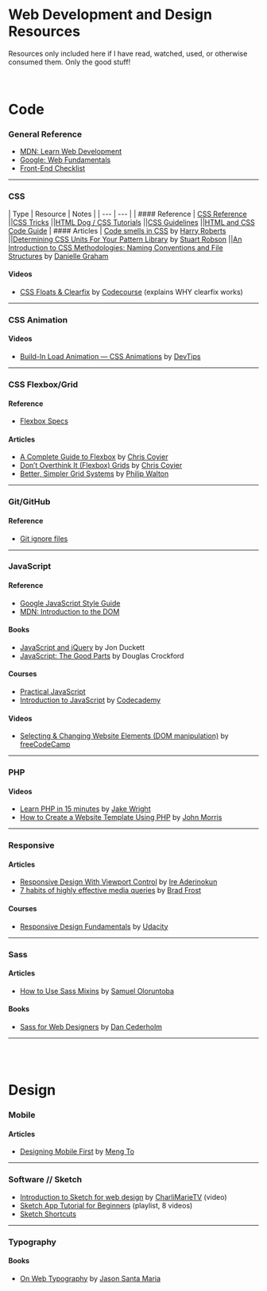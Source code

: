 # Web Development and Design Resources

Resources only included here if I have read, watched, used, or otherwise consumed them. Only the good stuff!

<br>

# Code

### General Reference

* [MDN: Learn Web Development](https://developer.mozilla.org/en-US/docs/Learn)
* [Google: Web Fundamentals](https://developers.google.com/web/fundamentals/)
* [Front-End Checklist](https://github.com/thedaviddias/Front-End-Checklist)

- - - 

### CSS

| Type | Resource | Notes |
| --- | --- |
| #### Reference | [CSS Reference](http://cssreference.io/)
||[CSS Tricks](https://css-tricks.com/)
||[HTML Dog / CSS Tutorials](http://htmldog.com/guides/css/)
||[CSS Guidelines](https://cssguidelin.es/)
||[HTML and CSS Code Guide](http://codeguide.co)
| #### Articles | [Code smells in CSS](https://csswizardry.com/2012/11/code-smells-in-css) by [Harry Roberts](https://csswizardry.com)
||[Determining CSS Units For Your Pattern Library](http://www.alwaystwisted.com/articles/determining-css-units-for-your-pattern-library) by [Stuart Robson](http://www.alwaystwisted.com/)
||[An Introduction to CSS Methodologies: Naming Conventions and File Structures](https://codepen.io/hidanielle/post/css-methodologies-naming-conventions-and-file-structures) by [Danielle Graham](https://codepen.io/hidanielle/posts/popular/)

#### Videos
* [CSS Floats & Clearfix](https://www.youtube.com/watch?v=b92sObtQGzA&feature=youtu.be) by [Codecourse](https://www.youtube.com/user/phpacademy/featured) (explains WHY clearfix works)

- - - 

### CSS Animation

#### Videos
* [Build-In Load Animation — CSS Animations](https://www.youtube.com/watch?v=AWAnrQCYsVM&t=11s) by [DevTips](https://www.youtube.com/channel/UCyIe-61Y8C4_o-zZCtO4ETQ)

- - - 

### CSS Flexbox/Grid

#### Reference
* [Flexbox Specs](https://www.w3.org/TR/css-flexbox/)

#### Articles
* [A Complete Guide to Flexbox](https://css-tricks.com/snippets/css/a-guide-to-flexbox/) by [Chris Coyier](https://css-tricks.com)
* [Don’t Overthink It (Flexbox) Grids](https://css-tricks.com/dont-overthink-flexbox-grids/) by [Chris Coyier](https://css-tricks.com)
* [Better, Simpler Grid Systems](https://philipwalton.github.io/solved-by-flexbox/demos/grids/) by [Philip Walton](https://philipwalton.com/)

- - - 

### Git/GitHub

#### Reference

* [Git ignore files](https://help.github.com/articles/ignoring-files/)

- - - 

### JavaScript

#### Reference
* [Google JavaScript Style Guide](https://google.github.io/styleguide/jsguide.html)
* [MDN: Introduction to the DOM](https://developer.mozilla.org/en-US/docs/Web/API/Document_Object_Model/Introduction)

#### Books
* [JavaScript and jQuery](http://javascriptbook.com/) by Jon Duckett
* [JavaScript: The Good Parts](http://shop.oreilly.com/product/9780596517748.do) by Douglas Crockford

#### Courses
* [Practical JavaScript](https://watchandcode.com/p/practical-javascript)
* [Introduction to JavaScript](https://www.codecademy.com/learn/introduction-to-javascript) by [Codecademy](https://www.codecademy.com)

#### Videos
* [Selecting & Changing Website Elements (DOM manipulation)](https://www.youtube.com/watch?v=eaLKqoB9Fu0) by [freeCodeCamp](https://www.youtube.com/channel/UC8butISFwT-Wl7EV0hUK0BQ)

- - - 

### PHP

#### Videos
* [Learn PHP in 15 minutes](https://www.youtube.com/watch?v=ZdP0KM49IVk) by [Jake Wright](https://www.youtube.com/user/jaketvee/videos)
* [How to Create a Website Template Using PHP](https://www.youtube.com/watch?v=lUFXLHqi-uQ) by [John Morris](https://www.youtube.com/channel/UCFh7FvnJ_0sVP4V0rZe6AaA)

- - - 

### Responsive

#### Articles
* [Responsive Design With Viewport Control](https://bitsofco.de/responsive-design-viewport/) by [Ire Aderinokun](https://bitsofco.de/)
* [7 habits of highly effective media queries](http://bradfrost.com/blog/post/7-habits-of-highly-effective-media-queries/) by [Brad Frost](http://bradfrost.com/)

#### Courses
* [Responsive Design Fundamentals](https://classroom.udacity.com/courses/ud893) by [Udacity](https://classroom.udacity.com)

- - - 

### Sass

#### Articles
* [How to Use Sass Mixins](https://scotch.io/tutorials/how-to-use-sass-mixins) by [Samuel Oloruntoba](https://twitter.com/kayandrae07)

#### Books
* [Sass for Web Designers](https://abookapart.com/products/sass-for-web-designers) by [Dan Cederholm](http://simplebits.com/)

- - - 

<br><br>

# Design

### Mobile

#### Articles
* [Designing Mobile First](https://medium.com/design-with-sketch/designing-mobile-first-a082d2b4a4c8) by [Meng To](https://medium.com/@mengto)

- - -

### Software // Sketch
* [Introduction to Sketch for web design](https://www.youtube.com/watch?v=BoYNYIp_cfY&t) by [CharliMarieTV](https://www.youtube.com/channel/UCScRSwdX0t31gjk3MYXIuYQ) (video)
* [Sketch App Tutorial for Beginners](https://www.youtube.com/watch?v=GoO1VMjJ9fk&list=PLZS9rF0GCDI4ulUDut3rt5QrgOd_RW-mJ) (playlist, 8 videos)
* [Sketch Shortcuts](http://sketchshortcuts.com/)

- - - 

### Typography

#### Books
* [On Web Typography](https://abookapart.com/products/on-web-typography) by [Jason Santa Maria](http://jasonsantamaria.com/)
